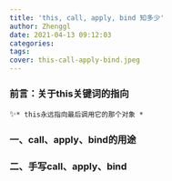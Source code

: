 ```yaml
---
title: 'this, call, apply, bind 知多少'
author: Zhenggl
date: 2021-04-13 09:12:03
categories:
tags:
cover: this-call-apply-bind.jpeg
---
```


### 前言：关于this关键词的指向
✨`* this永远指向最后调用它的那个对象 *`
### 一、call、apply、bind的用途
### 二、手写call、apply、bind
